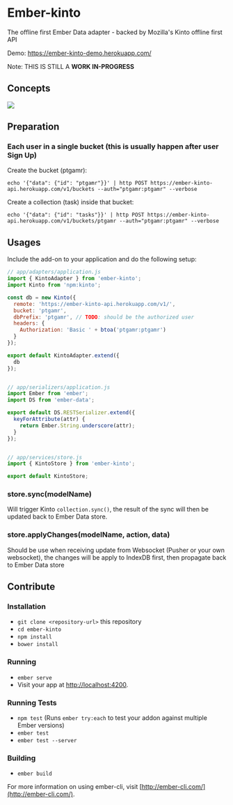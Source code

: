 # Ember-kinto

The offline first Ember Data adapter - backed by Mozilla's Kinto offline first API

Demo: https://ember-kinto-demo.herokuapp.com/

Note: THIS IS STILL A **WORK IN-PROGRESS**

## Concepts

![](http://i.imgur.com/MlsHBU5.png)

## Preparation

### Each user in a single bucket (this is usually happen after user Sign Up)

Create the bucket (ptgamr):
```
echo '{"data": {"id": "ptgamr"}}' | http POST https://ember-kinto-api.herokuapp.com/v1/buckets --auth="ptgamr:ptgamr" --verbose
```

Create a collection (task) inside that bucket:
```
echo '{"data": {"id": "tasks"}}' | http POST https://ember-kinto-api.herokuapp.com/v1/buckets/ptgamr --auth="ptgamr:ptgamr" --verbose
```

## Usages

Include the add-on to your application and do the following setup:


```javascript
// app/adapters/application.js
import { KintoAdapter } from 'ember-kinto';
import Kinto from 'npm:kinto';

const db = new Kinto({
  remote: 'https://ember-kinto-api.herokuapp.com/v1/',
  bucket: 'ptgamr',
  dbPrefix: 'ptgamr', // TODO: should be the authorized user
  headers: {
    Authorization: 'Basic ' + btoa('ptgamr:ptgamr')
  }
});

export default KintoAdapter.extend({
  db
});


// app/serializers/application.js
import Ember from 'ember';
import DS from 'ember-data';

export default DS.RESTSerializer.extend({
  keyForAttribute(attr) {
    return Ember.String.underscore(attr);
  }
});


// app/services/store.js
import { KintoStore } from 'ember-kinto';

export default KintoStore;

```

### store.sync(modelName)

Will trigger Kinto `collection.sync()`, the result of the sync will then be updated back to Ember Data store.

### store.applyChanges(modelName, action, data)

Should be use when receiving update from Websocket (Pusher or your own websocket), the changes will be apply to IndexDB first, then propagate back to Ember Data store


## Contribute

### Installation

* `git clone <repository-url>` this repository
* `cd ember-kinto`
* `npm install`
* `bower install`

### Running

* `ember serve`
* Visit your app at [http://localhost:4200](http://localhost:4200).

### Running Tests

* `npm test` (Runs `ember try:each` to test your addon against multiple Ember versions)
* `ember test`
* `ember test --server`

### Building

* `ember build`

For more information on using ember-cli, visit [http://ember-cli.com/](http://ember-cli.com/).
